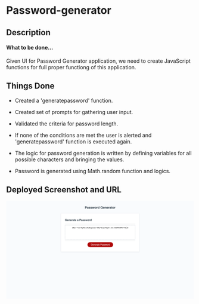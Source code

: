 # Password-generator
## Description
#### What to be done...

Given UI for Password Generator application, we need to create JavaScript functions for full proper functiong of this application.
## Things Done

- Created a 'generatepassword' function.

- Created set of prompts for gathering user input.

- Validated the criteria for password length.

- If none of the conditions are met the user is alerted and 'generatepassword' function is executed again.

- The logic for password generation is written by defining variables for all possible characters and bringing the values.

- Password is generated using Math.random function and logics.

## Deployed Screenshot and URL


![alt+text](./assets/screenshot/Password%20Generator.png)
